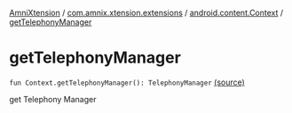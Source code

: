 [AmniXtension](../../index.md) / [com.amnix.xtension.extensions](../index.md) / [android.content.Context](index.md) / [getTelephonyManager](./get-telephony-manager.md)

# getTelephonyManager

`fun Context.getTelephonyManager(): TelephonyManager` [(source)](https://github.com/AmniX/AmniXTension/tree/master/AmniXtension/src/main/java/com/amnix/xtension/extensions/ContextExtension.kt#L385)

get Telephony Manager

